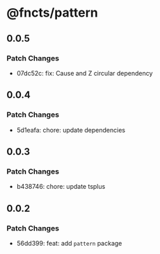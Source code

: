# @fncts/pattern

## 0.0.5

### Patch Changes

- 07dc52c: fix: Cause and Z circular dependency

## 0.0.4

### Patch Changes

- 5d1eafa: chore: update dependencies

## 0.0.3

### Patch Changes

- b438746: chore: update tsplus

## 0.0.2

### Patch Changes

- 56dd399: feat: add `pattern` package
